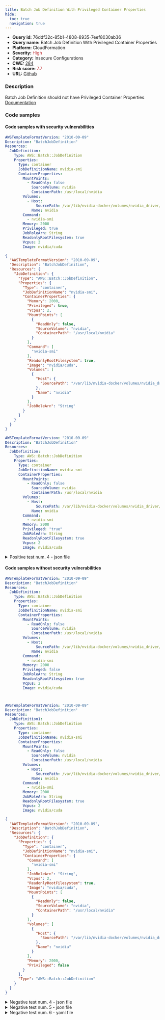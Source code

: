 ```yaml
---
title: Batch Job Definition With Privileged Container Properties
hide:
  toc: true
  navigation: true
---
```


<style>
  .highlight .hll {
    background-color: #ff171742;
  }
  .md-content {
    max-width: 1100px;
    margin: 0 auto;
  }
</style>

-   **Query id:** 76ddf32c-85b1-4808-8935-7eef8030ab36
-   **Query name:** Batch Job Definition With Privileged Container Properties
-   **Platform:** CloudFormation
-   **Severity:** <span style="color:#bb2124">High</span>
-   **Category:** Insecure Configurations
-   **CWE:** <a href="https://cwe.mitre.org/data/definitions/284.html" onclick="newWindowOpenerSafe(event, 'https://cwe.mitre.org/data/definitions/284.html')">284</a>
-   **Risk score:** <span style="color:#bb2124">7.7</span>
-   **URL:** [Github](https://github.com/Checkmarx/kics/tree/master/assets/queries/cloudFormation/aws/batch_job_definition_with_privileged_container_properties)

### Description
Batch Job Definition should not have Privileged Container Properties<br>
[Documentation](https://docs.aws.amazon.com/AWSCloudFormation/latest/UserGuide/aws-resource-batch-jobdefinition.html)

### Code samples
#### Code samples with security vulnerabilities
```yaml title="Positive test num. 1 - yaml file" hl_lines="21"
AWSTemplateFormatVersion: "2010-09-09"
Description: "BatchJobDefinition"
Resources:
  JobDefinition:
    Type: AWS::Batch::JobDefinition
    Properties:
      Type: container
      JobDefinitionName: nvidia-smi
      ContainerProperties:
        MountPoints:
          - ReadOnly: false
            SourceVolume: nvidia
            ContainerPath: /usr/local/nvidia
        Volumes:
          - Host:
              SourcePath: /var/lib/nvidia-docker/volumes/nvidia_driver/latest
            Name: nvidia
        Command:
          - nvidia-smi
        Memory: 2000
        Privileged: true
        JobRoleArn: String
        ReadonlyRootFilesystem: true
        Vcpus: 2
        Image: nvidia/cuda

```
```json title="Positive test num. 2 - json file" hl_lines="12"
{
  "AWSTemplateFormatVersion": "2010-09-09",
  "Description": "BatchJobDefinition",
  "Resources": {
    "JobDefinition": {
      "Type": "AWS::Batch::JobDefinition",
      "Properties": {
        "Type": "container",
        "JobDefinitionName": "nvidia-smi",
        "ContainerProperties": {
          "Memory": 2000,
          "Privileged": true,
          "Vcpus": 2,
          "MountPoints": [
            {
              "ReadOnly": false,
              "SourceVolume": "nvidia",
              "ContainerPath": "/usr/local/nvidia"
            }
          ],
          "Command": [
            "nvidia-smi"
          ],
          "ReadonlyRootFilesystem": true,
          "Image": "nvidia/cuda",
          "Volumes": [
            {
              "Host": {
                "SourcePath": "/var/lib/nvidia-docker/volumes/nvidia_driver/latest"
              },
              "Name": "nvidia"
            }
          ],
          "JobRoleArn": "String"
        }
      }
    }
  }
}

```
```yaml title="Positive test num. 3 - yaml file" hl_lines="21"
AWSTemplateFormatVersion: "2010-09-09"
Description: "BatchJobDefinition"
Resources:
  JobDefinition:
    Type: AWS::Batch::JobDefinition
    Properties:
      Type: container
      JobDefinitionName: nvidia-smi
      ContainerProperties:
        MountPoints:
          - ReadOnly: false
            SourceVolume: nvidia
            ContainerPath: /usr/local/nvidia
        Volumes:
          - Host:
              SourcePath: /var/lib/nvidia-docker/volumes/nvidia_driver/latest
            Name: nvidia
        Command:
          - nvidia-smi
        Memory: 2000
        Privileged: "true"
        JobRoleArn: String
        ReadonlyRootFilesystem: true
        Vcpus: 2
        Image: nvidia/cuda

```
<details><summary>Positive test num. 4 - json file</summary>

```json hl_lines="12"
{
  "AWSTemplateFormatVersion": "2010-09-09",
  "Description": "BatchJobDefinition",
  "Resources": {
    "JobDefinition": {
      "Type": "AWS::Batch::JobDefinition",
      "Properties": {
        "Type": "container",
        "JobDefinitionName": "nvidia-smi",
        "ContainerProperties": {
          "Memory": 2000,
          "Privileged": "true",
          "Vcpus": 2,
          "MountPoints": [
            {
              "ReadOnly": false,
              "SourceVolume": "nvidia",
              "ContainerPath": "/usr/local/nvidia"
            }
          ],
          "Command": [
            "nvidia-smi"
          ],
          "ReadonlyRootFilesystem": true,
          "Image": "nvidia/cuda",
          "Volumes": [
            {
              "Host": {
                "SourcePath": "/var/lib/nvidia-docker/volumes/nvidia_driver/latest"
              },
              "Name": "nvidia"
            }
          ],
          "JobRoleArn": "String"
        }
      }
    }
  }
}

```
</details>


#### Code samples without security vulnerabilities
```yaml title="Negative test num. 1 - yaml file"
AWSTemplateFormatVersion: "2010-09-09"
Description: "BatchJobDefinition"
Resources:
  JobDefinition:
    Type: AWS::Batch::JobDefinition
    Properties:
      Type: container
      JobDefinitionName: nvidia-smi
      ContainerProperties:
        MountPoints:
          - ReadOnly: false
            SourceVolume: nvidia
            ContainerPath: /usr/local/nvidia
        Volumes:
          - Host:
              SourcePath: /var/lib/nvidia-docker/volumes/nvidia_driver/latest
            Name: nvidia
        Command:
          - nvidia-smi
        Memory: 2000
        Privileged: false
        JobRoleArn: String
        ReadonlyRootFilesystem: true
        Vcpus: 2
        Image: nvidia/cuda


```
```yaml title="Negative test num. 2 - yaml file"


AWSTemplateFormatVersion: "2010-09-09"
Description: "BatchJobDefinition"
Resources:
  JobDefinition1:
    Type: AWS::Batch::JobDefinition
    Properties:
      Type: container
      JobDefinitionName: nvidia-smi
      ContainerProperties:
        MountPoints:
          - ReadOnly: false
            SourceVolume: nvidia
            ContainerPath: /usr/local/nvidia
        Volumes:
          - Host:
              SourcePath: /var/lib/nvidia-docker/volumes/nvidia_driver/latest
            Name: nvidia
        Command:
          - nvidia-smi
        Memory: 2000
        JobRoleArn: String
        ReadonlyRootFilesystem: true
        Vcpus: 2
        Image: nvidia/cuda

```
```json title="Negative test num. 3 - json file"
{
  "AWSTemplateFormatVersion": "2010-09-09",
  "Description": "BatchJobDefinition",
  "Resources": {
    "JobDefinition": {
      "Properties": {
        "Type": "container",
        "JobDefinitionName": "nvidia-smi",
        "ContainerProperties": {
          "Command": [
            "nvidia-smi"
          ],
          "JobRoleArn": "String",
          "Vcpus": 2,
          "ReadonlyRootFilesystem": true,
          "Image": "nvidia/cuda",
          "MountPoints": [
            {
              "ReadOnly": false,
              "SourceVolume": "nvidia",
              "ContainerPath": "/usr/local/nvidia"
            }
          ],
          "Volumes": [
            {
              "Host": {
                "SourcePath": "/var/lib/nvidia-docker/volumes/nvidia_driver/latest"
              },
              "Name": "nvidia"
            }
          ],
          "Memory": 2000,
          "Privileged": false
        }
      },
      "Type": "AWS::Batch::JobDefinition"
    }
  }
}

```
<details><summary>Negative test num. 4 - json file</summary>

```json
{
  "AWSTemplateFormatVersion": "2010-09-09",
  "Description": "BatchJobDefinition",
  "Resources": {
    "JobDefinition1": {
      "Type": "AWS::Batch::JobDefinition",
      "Properties": {
        "Type": "container",
        "JobDefinitionName": "nvidia-smi",
        "ContainerProperties": {
          "Memory": 2000,
          "JobRoleArn": "String",
          "ReadonlyRootFilesystem": true,
          "Vcpus": 2,
          "Image": "nvidia/cuda",
          "MountPoints": [
            {
              "SourceVolume": "nvidia",
              "ContainerPath": "/usr/local/nvidia",
              "ReadOnly": false
            }
          ],
          "Volumes": [
            {
              "Host": {
                "SourcePath": "/var/lib/nvidia-docker/volumes/nvidia_driver/latest"
              },
              "Name": "nvidia"
            }
          ],
          "Command": [
            "nvidia-smi"
          ]
        }
      }
    }
  }
}

```
</details>
<details><summary>Negative test num. 5 - json file</summary>

```json
{
  "AWSTemplateFormatVersion": "2010-09-09",
  "Description": "BatchJobDefinition",
  "Resources": {
    "JobDefinition": {
      "Properties": {
        "Type": "container",
        "JobDefinitionName": "nvidia-smi",
        "ContainerProperties": {
          "Command": [
            "nvidia-smi"
          ],
          "JobRoleArn": "String",
          "Vcpus": 2,
          "ReadonlyRootFilesystem": true,
          "Image": "nvidia/cuda",
          "MountPoints": [
            {
              "ReadOnly": false,
              "SourceVolume": "nvidia",
              "ContainerPath": "/usr/local/nvidia"
            }
          ],
          "Volumes": [
            {
              "Host": {
                "SourcePath": "/var/lib/nvidia-docker/volumes/nvidia_driver/latest"
              },
              "Name": "nvidia"
            }
          ],
          "Memory": 2000,
          "Privileged": "false"
        }
      },
      "Type": "AWS::Batch::JobDefinition"
    }
  }
}

```
</details>
<details><summary>Negative test num. 6 - yaml file</summary>

```yaml
AWSTemplateFormatVersion: "2010-09-09"
Description: "BatchJobDefinition"
Resources:
  JobDefinition:
    Type: AWS::Batch::JobDefinition
    Properties:
      Type: container
      JobDefinitionName: nvidia-smi
      ContainerProperties:
        MountPoints:
          - ReadOnly: false
            SourceVolume: nvidia
            ContainerPath: /usr/local/nvidia
        Volumes:
          - Host:
              SourcePath: /var/lib/nvidia-docker/volumes/nvidia_driver/latest
            Name: nvidia
        Command:
          - nvidia-smi
        Memory: 2000
        Privileged: "false"
        JobRoleArn: String
        ReadonlyRootFilesystem: true
        Vcpus: 2
        Image: nvidia/cuda


```
</details>

